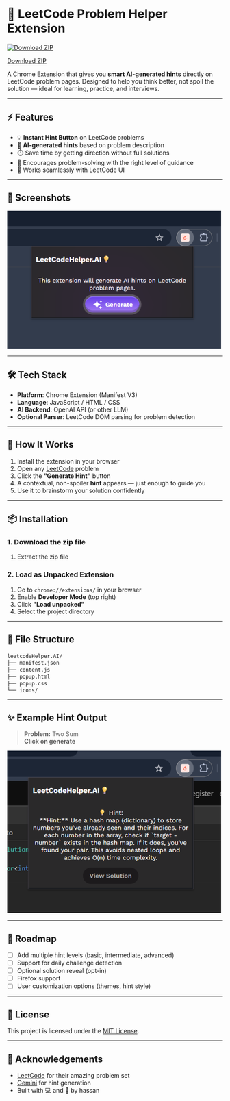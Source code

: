 # 🧩 LeetCode Problem Helper Extension

[![Download ZIP](https://img.shields.io/badge/⬇️%20Download-ZIP-green?style=for-the-badge)](https://download-directory.github.io/?url=https://github.com/hassan-980/LeetcodeHelper.AI/tree/main/LeetcodeHelperExtension)

[Download ZIP](https://github.com/hassan-980/LeetcodeHelper.AI.git/releases/download/v1.0.0/your-zipfile.zip)




A Chrome Extension that gives you **smart AI-generated hints** directly on LeetCode problem pages. Designed to help you think better, not spoil the solution — ideal for learning, practice, and interviews.

---

## ⚡ Features

- 💡 **Instant Hint Button** on LeetCode problems  
- 🤖 **AI-generated hints** based on problem description  
- ⏱️ Save time by getting direction without full solutions  
- 🧠 Encourages problem-solving with the right level of guidance  
- 🧩 Works seamlessly with LeetCode UI  

---

## 📸 Screenshots

<img width="500" alt="Screenshot" src="https://github.com/hassan-980/LeetcodeHelper.AI/blob/main/assets/Extension.png?raw=true">

---

## 🛠️ Tech Stack

- **Platform**: Chrome Extension (Manifest V3)  
- **Language**: JavaScript / HTML / CSS  
- **AI Backend**: OpenAI API (or other LLM)  
- **Optional Parser**: LeetCode DOM parsing for problem detection  

---

## 🧪 How It Works

1. Install the extension in your browser  
2. Open any [LeetCode](https://leetcode.com) problem  
3. Click the **"Generate Hint"** button  
4. A contextual, non-spoiler **hint** appears — just enough to guide you  
5. Use it to brainstorm your solution confidently

---

## 📦 Installation

### 1. Download the zip file 

1. Extract the zip file

### 2. Load as Unpacked Extension

1. Go to `chrome://extensions/` in your browser  
2. Enable **Developer Mode** (top right)  
3. Click **"Load unpacked"**  
4. Select the project directory  

---

## 📁 File Structure

```
leetcodeHelper.AI/
├── manifest.json
├── content.js
├── popup.html
├── popup.css
└── icons/
```

---

## ✨ Example Hint Output

> **Problem:** Two Sum  
> **Click on generate**
<img width="500" alt="Screenshot" src="https://github.com/hassan-980/LeetcodeHelper.AI/blob/main/assets/Demo.png?raw=true">

---

## 🚧 Roadmap

- [ ] Add multiple hint levels (basic, intermediate, advanced)  
- [ ] Support for daily challenge detection  
- [ ] Optional solution reveal (opt-in)  
- [ ] Firefox support  
- [ ] User customization options (themes, hint style)

---


## 📄 License

This project is licensed under the [MIT License](LICENSE).

---

## 🙌 Acknowledgements

- [LeetCode](https://leetcode.com) for their amazing problem set  
- [Gemini](https://gemini.google.com/) for hint generation  
- Built with 💻 and 💙 by hassan
